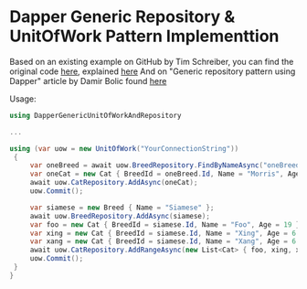 # Dapper Generic Repository & UnitOfWork Pattern Implementtion

Based on an existing example on GitHub by Tim Schreiber, you can find the original code [here](https://github.com/timschreiber/DapperUnitOfWork), explained [here](https://iamrufio.com/blog/2017/04/c-unit-of-work-pattern-with-dapper/) 
And on "Generic repository pattern using Dapper" article by Damir Bolic found [here](https://itnext.io/generic-repository-pattern-using-dapper-bd48d9cd7ead)
 
Usage:
```csharp
using DapperGenericUnitOfWorkAndRepository

...

using (var uow = new UnitOfWork("YourConnectionString"))
 {
     var oneBreed = await uow.BreedRepository.FindByNameAsync("oneBreed");
     var oneCat = new Cat { BreedId = oneBreed.Id, Name = "Morris", Age = 12 };
     await uow.CatRepository.AddAsync(oneCat);
     uow.Commit();

     var siamese = new Breed { Name = "Siamese" };
     await uow.BreedRepository.AddAsync(siamese);
     var foo = new Cat { BreedId = siamese.Id, Name = "Foo", Age = 19 };
     var xing = new Cat { BreedId = siamese.Id, Name = "Xing", Age = 6 };
     var xang = new Cat { BreedId = siamese.Id, Name = "Xang", Age = 6 };
     await uow.CatRepository.AddRangeAsync(new List<Cat> { foo, xing, xang });
     uow.Commit();
 }
}
```
